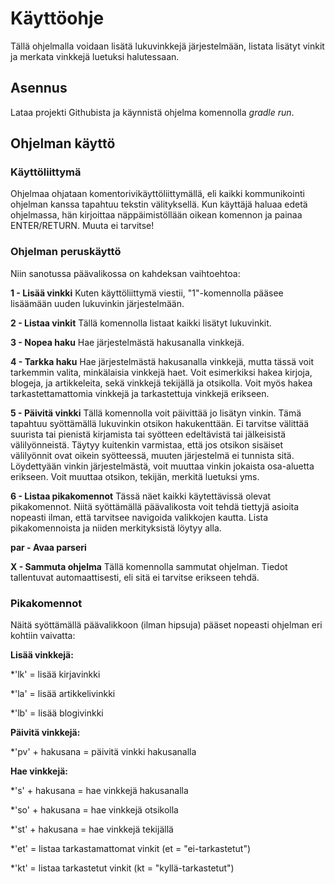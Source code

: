 # Käyttöohje

Tällä ohjelmalla voidaan lisätä lukuvinkkejä järjestelmään, listata lisätyt vinkit ja merkata vinkkejä luetuksi halutessaan.

## Asennus

Lataa projekti Githubista ja käynnistä ohjelma komennolla _gradle run_.

## Ohjelman käyttö

### Käyttöliittymä

Ohjelmaa ohjataan komentorivikäyttöliittymällä, eli kaikki kommunikointi ohjelman kanssa tapahtuu tekstin välityksellä. Kun käyttäjä haluaa edetä ohjelmassa, hän kirjoittaa näppäimistöllään oikean komennon ja painaa ENTER/RETURN. Muuta ei tarvitse!

### Ohjelman peruskäyttö

Niin sanotussa päävalikossa on kahdeksan vaihtoehtoa:

**1 - Lisää vinkki** Kuten käyttöliittymä viestii, "1"-komennolla pääsee lisäämään uuden lukuvinkin järjestelmään.

**2 - Listaa vinkit** Tällä komennolla listaat kaikki lisätyt lukuvinkit.

**3 - Nopea haku** Hae järjestelmästä hakusanalla vinkkejä.

**4 - Tarkka haku** Hae järjestelmästä hakusanalla vinkkejä, mutta tässä voit tarkemmin valita, minkälaisia vinkkejä haet. Voit esimerkiksi hakea kirjoja, blogeja, ja artikkeleita, sekä vinkkejä tekijällä ja otsikolla. Voit myös hakea tarkastettamattomia vinkkejä ja tarkastettuja vinkkejä erikseen.

**5 - Päivitä vinkki** Tällä komennolla voit päivittää jo lisätyn vinkin. Tämä tapahtuu syöttämällä lukuvinkin otsikon hakukenttään. Ei tarvitse välittää suurista tai pienistä kirjamista tai syötteen edeltävistä tai jälkeisistä välilyönneistä. Täytyy kuitenkin varmistaa, että jos otsikon sisäiset välilyönnit ovat oikein syötteessä, muuten järjestelmä ei tunnista sitä. Löydettyään vinkin järjestelmästä, voit muuttaa vinkin jokaista osa-aluetta erikseen. Voit muuttaa otsikon, tekijän, merkitä luetuksi yms.

**6 - Listaa pikakomennot** Tässä näet kaikki käytettävissä olevat pikakomennot. Niitä syöttämällä päävalikosta voit tehdä tiettyjä asioita nopeasti ilman, että tarvitsee navigoida valikkojen kautta. Lista pikakomennoista ja niiden merkityksistä löytyy alla.

**par - Avaa parseri**

**X - Sammuta ohjelma** Tällä komennolla sammutat ohjelman. Tiedot tallentuvat automaattisesti, eli sitä ei tarvitse erikseen tehdä.

### Pikakomennot

Näitä syöttämällä päävalikkoon (ilman hipsuja) pääset nopeasti ohjelman eri kohtiin vaivatta:

**Lisää vinkkejä:**

*'lk' = lisää kirjavinkki

*'la' = lisää artikkelivinkki

*'lb' = lisää blogivinkki

**Päivitä vinkkejä:**

*'pv' + hakusana = päivitä vinkki hakusanalla

**Hae vinkkejä:**

*'s' + hakusana = hae vinkkejä hakusanalla

*'so' + hakusana = hae vinkkejä otsikolla

*'st' + hakusana = hae vinkkejä tekijällä

*'et' = listaa tarkastamattomat vinkit (et = "ei-tarkastetut")

*'kt' = listaa tarkastetut vinkit (kt = "kyllä-tarkastetut")
